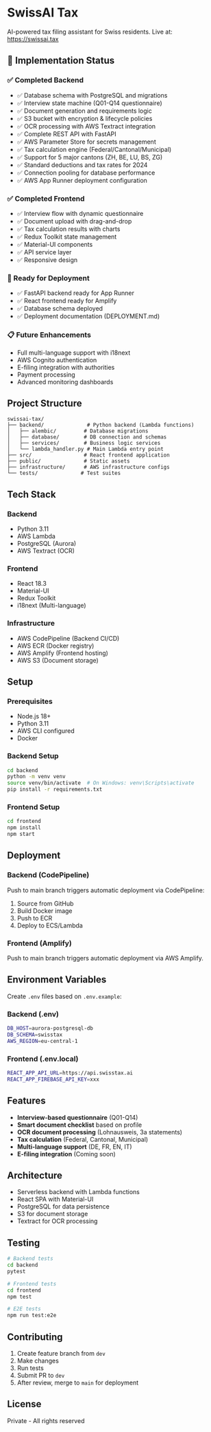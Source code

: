 # SwissAI Tax

AI-powered tax filing assistant for Swiss residents.
Live at: https://swissai.tax

## 🚀 Implementation Status

### ✅ Completed Backend
- ✅ Database schema with PostgreSQL and migrations
- ✅ Interview state machine (Q01-Q14 questionnaire)
- ✅ Document generation and requirements logic
- ✅ S3 bucket with encryption & lifecycle policies
- ✅ OCR processing with AWS Textract integration
- ✅ Complete REST API with FastAPI
- ✅ AWS Parameter Store for secrets management
- ✅ Tax calculation engine (Federal/Cantonal/Municipal)
- ✅ Support for 5 major cantons (ZH, BE, LU, BS, ZG)
- ✅ Standard deductions and tax rates for 2024
- ✅ Connection pooling for database performance
- ✅ AWS App Runner deployment configuration

### ✅ Completed Frontend
- ✅ Interview flow with dynamic questionnaire
- ✅ Document upload with drag-and-drop
- ✅ Tax calculation results with charts
- ✅ Redux Toolkit state management
- ✅ Material-UI components
- ✅ API service layer
- ✅ Responsive design

### 🔄 Ready for Deployment
- ✅ FastAPI backend ready for App Runner
- ✅ React frontend ready for Amplify
- ✅ Database schema deployed
- ✅ Deployment documentation (DEPLOYMENT.md)

### 📋 Future Enhancements
- Full multi-language support with i18next
- AWS Cognito authentication
- E-filing integration with authorities
- Payment processing
- Advanced monitoring dashboards

## Project Structure

```
swissai-tax/
├── backend/              # Python backend (Lambda functions)
│   ├── alembic/         # Database migrations
│   ├── database/        # DB connection and schemas
│   ├── services/        # Business logic services
│   └── lambda_handler.py # Main Lambda entry point
├── src/                 # React frontend application
├── public/              # Static assets
├── infrastructure/      # AWS infrastructure configs
└── tests/              # Test suites
```

## Tech Stack

### Backend
- Python 3.11
- AWS Lambda
- PostgreSQL (Aurora)
- AWS Textract (OCR)

### Frontend
- React 18.3
- Material-UI
- Redux Toolkit
- i18next (Multi-language)

### Infrastructure
- AWS CodePipeline (Backend CI/CD)
- AWS ECR (Docker registry)
- AWS Amplify (Frontend hosting)
- AWS S3 (Document storage)

## Setup

### Prerequisites
- Node.js 18+
- Python 3.11
- AWS CLI configured
- Docker

### Backend Setup
```bash
cd backend
python -m venv venv
source venv/bin/activate  # On Windows: venv\Scripts\activate
pip install -r requirements.txt
```

### Frontend Setup
```bash
cd frontend
npm install
npm start
```

## Deployment

### Backend (CodePipeline)
Push to main branch triggers automatic deployment via CodePipeline:
1. Source from GitHub
2. Build Docker image
3. Push to ECR
4. Deploy to ECS/Lambda

### Frontend (Amplify)
Push to main branch triggers automatic deployment via AWS Amplify.

## Environment Variables

Create `.env` files based on `.env.example`:

### Backend (.env)
```bash
DB_HOST=aurora-postgresql-db
DB_SCHEMA=swisstax
AWS_REGION=eu-central-1
```

### Frontend (.env.local)
```bash
REACT_APP_API_URL=https://api.swisstax.ai
REACT_APP_FIREBASE_API_KEY=xxx
```

## Features

- **Interview-based questionnaire** (Q01-Q14)
- **Smart document checklist** based on profile
- **OCR document processing** (Lohnausweis, 3a statements)
- **Tax calculation** (Federal, Cantonal, Municipal)
- **Multi-language support** (DE, FR, EN, IT)
- **E-filing integration** (Coming soon)

## Architecture

- Serverless backend with Lambda functions
- React SPA with Material-UI
- PostgreSQL for data persistence
- S3 for document storage
- Textract for OCR processing

## Testing

```bash
# Backend tests
cd backend
pytest

# Frontend tests
cd frontend
npm test

# E2E tests
npm run test:e2e
```

## Contributing

1. Create feature branch from `dev`
2. Make changes
3. Run tests
4. Submit PR to `dev`
5. After review, merge to `main` for deployment

## License

Private - All rights reserved